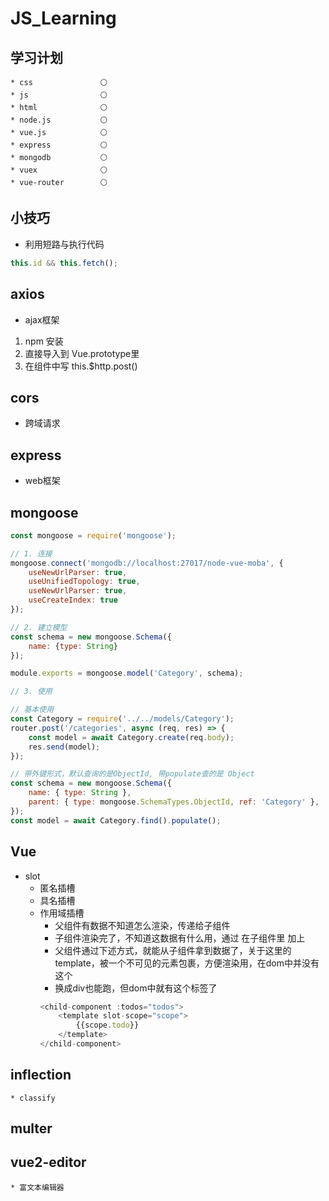 # JS_Learning
    
## 学习计划
    * css               ⚪
    * js                ⚪
    * html              ⚪
    * node.js           ⚪
    * vue.js            ⚪
    * express           ⚪
    * mongodb           ⚪
    * vuex              ⚪
    * vue-router        ⚪

## 小技巧
* 利用短路与执行代码
``` js
this.id && this.fetch();
```

## axios
* ajax框架
1. npm 安装
2. 直接导入到 Vue.prototype里
3. 在组件中写 this.$http.post()

## cors
* 跨域请求

## express
* web框架

## mongoose
``` js
const mongoose = require('mongoose');

// 1. 连接
mongoose.connect('mongodb://localhost:27017/node-vue-moba', {
    useNewUrlParser: true,
    useUnifiedTopology: true,
    useNewUrlParser: true,
    useCreateIndex: true
});

// 2. 建立模型
const schema = new mongoose.Schema({
    name: {type: String}
});

module.exports = mongoose.model('Category', schema);

// 3. 使用

// 基本使用
const Category = require('../../models/Category');
router.post('/categories', async (req, res) => {
    const model = await Category.create(req.body);
    res.send(model);
});

// 带外键形式，默认查询的是ObjectId, 带populate查的是 Object
const schema = new mongoose.Schema({
    name: { type: String },
    parent: { type: mongoose.SchemaTypes.ObjectId, ref: 'Category' },
});
const model = await Category.find().populate();
```

## Vue
* slot
    * 匿名插槽 <slot> </slot>
    * 具名插槽 <slot name="fuck"> </slot>
    * 作用域插槽
        * 父组件有数据不知道怎么渲染，传递给子组件
        * 子组件渲染完了，不知道这数据有什么用，通过 在子组件里 加上 <slot :todo="todo"> </slot>
        * 父组件通过下述方式，就能从子组件拿到数据了，关于这里的template，被一个不可见的元素包裹，方便渲染用，在dom中并没有这个
        * 换成div也能跑，但dom中就有这个标签了
        ``` js
        <child-component :todos="todos">
            <template slot-scope="scope">
                {{scope.todo}}
            </template>
        </child-component>
        ```

## inflection
    * classify
## multer

## vue2-editor
    * 富文本编辑器